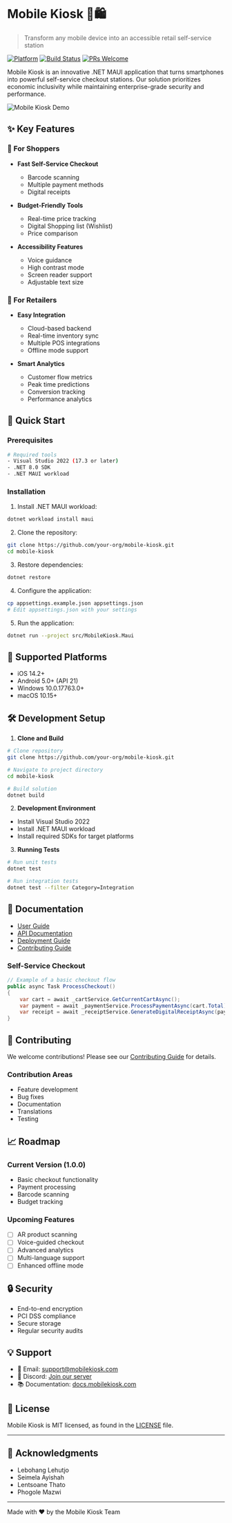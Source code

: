 # Mobile Kiosk 📱🛍️
> Transform any mobile device into an accessible retail self-service station

[![Platform](https://img.shields.io/badge/Platform-.NET%20MAUI-512BD4)]()
[![Build Status](https://img.shields.io/travis/mobile-kiosk/mobile-kiosk/main.svg)]()
[![PRs Welcome](https://img.shields.io/badge/PRs-welcome-brightgreen.svg)]()

Mobile Kiosk is an innovative .NET MAUI application that turns smartphones into powerful self-service checkout stations. Our solution prioritizes economic inclusivity while maintaining enterprise-grade security and performance.

![Mobile Kiosk Demo](assets/demo-screenshot.png)

## ✨ Key Features

### 🛒 For Shoppers
- **Fast Self-Service Checkout**
  - Barcode scanning
  - Multiple payment methods
  - Digital receipts


- **Budget-Friendly Tools**
  - Real-time price tracking
  - Digital Shopping list (Wishlist)
  - Price comparison
    

- **Accessibility Features**
  - Voice guidance
  - High contrast mode
  - Screen reader support
  - Adjustable text size

### 🏪 For Retailers
- **Easy Integration**
  - Cloud-based backend
  - Real-time inventory sync
  - Multiple POS integrations
  - Offline mode support

- **Smart Analytics**
  - Customer flow metrics
  - Peak time predictions
  - Conversion tracking
  - Performance analytics

## 🚀 Quick Start

### Prerequisites
```bash
# Required tools
- Visual Studio 2022 (17.3 or later)
- .NET 8.0 SDK
- .NET MAUI workload
```

### Installation

1. Install .NET MAUI workload:
```bash
dotnet workload install maui
```

2. Clone the repository:
```bash
git clone https://github.com/your-org/mobile-kiosk.git
cd mobile-kiosk
```

3. Restore dependencies:
```bash
dotnet restore
```

4. Configure the application:
```bash
cp appsettings.example.json appsettings.json
# Edit appsettings.json with your settings
```

5. Run the application:
```bash
dotnet run --project src/MobileKiosk.Maui
```

## 📱 Supported Platforms

- iOS 14.2+
- Android 5.0+ (API 21)
- Windows 10.0.17763.0+
- macOS 10.15+

## 🛠️ Development Setup

1. **Clone and Build**
```bash
# Clone repository
git clone https://github.com/your-org/mobile-kiosk.git

# Navigate to project directory
cd mobile-kiosk

# Build solution
dotnet build
```

2. **Development Environment**
- Install Visual Studio 2022
- Install .NET MAUI workload
- Install required SDKs for target platforms

3. **Running Tests**
```bash
# Run unit tests
dotnet test

# Run integration tests
dotnet test --filter Category=Integration
```

## 📖 Documentation

- [User Guide](docs/user-guide.md)
- [API Documentation](https://github.com/Dober09/MobileKoisk/tree/master/MobileKoisk.Api#readme)
- [Deployment Guide](docs/deployment.md)
- [Contributing Guide](CONTRIBUTING.md)


### Self-Service Checkout
```csharp
// Example of a basic checkout flow
public async Task ProcessCheckout()
{
    var cart = await _cartService.GetCurrentCartAsync();
    var payment = await _paymentService.ProcessPaymentAsync(cart.Total);
    var receipt = await _receiptService.GenerateDigitalReceiptAsync(payment);
}
```

## 🤝 Contributing

We welcome contributions! Please see our [Contributing Guide](CONTRIBUTING.md) for details.

### Contribution Areas
- Feature development
- Bug fixes
- Documentation
- Translations
- Testing

## 📈 Roadmap

### Current Version (1.0.0)
- Basic checkout functionality
- Payment processing
- Barcode scanning
- Budget tracking

### Upcoming Features
- [ ] AR product scanning
- [ ] Voice-guided checkout
- [ ] Advanced analytics
- [ ] Multi-language support
- [ ] Enhanced offline mode

## 🔒 Security

- End-to-end encryption
- PCI DSS compliance
- Secure storage
- Regular security audits

## 💡 Support

- 📧 Email: support@mobilekiosk.com
- 💬 Discord: [Join our server](https://discord.gg/mobilekiosk)
- 📚 Documentation: [docs.mobilekiosk.com](https://docs.mobilekiosk.com)

## 📄 License

Mobile Kiosk is MIT licensed, as found in the [LICENSE](LICENSE) file.

---

## 🌟 Acknowledgments

-   Lebohang Lehutjo
-   Seimela Ayishah
-   Lentsoane Thato
-   Phogole Mazwi
---

Made with ❤️ by the Mobile Kiosk Team
